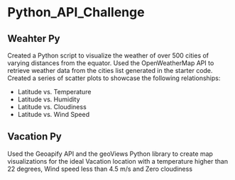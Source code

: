 # Python_API_Challenge

## Weahter Py

Created a Python script to visualize the weather of over 500 cities of varying distances from the equator. Used the OpenWeatherMap API to retrieve weather data from the cities list generated in the starter code. Created a series of scatter plots to showcase the following relationships:

* Latitude vs. Temperature
* Latitude vs. Humidity
* Latitude vs. Cloudiness
* Latitude vs. Wind Speed

## Vacation Py

Used the Geoapify API and the geoViews Python library to create map visualizations for the ideal Vacation location with a temperature higher than 22 degrees, Wind speed less than 4.5 m/s and Zero cloudiness
